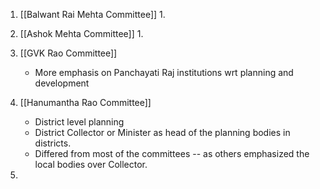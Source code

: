1. [[Balwant Rai Mehta Committee]]
	1. 
2. [[Ashok Mehta Committee]]
	1. 
3. [[GVK Rao Committee]]
	-  More emphasis on Panchayati Raj institutions wrt planning and development
4.  [[Hanumantha Rao Committee]]
	-  District level planning
	-  District Collector or Minister as head of the planning bodies in districts.
	-  Differed from most of the committees -- as others emphasized the local bodies over Collector.

5. 
